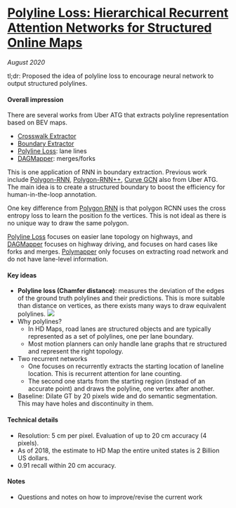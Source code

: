 # [Polyline Loss: Hierarchical Recurrent Attention Networks for Structured Online Maps](https://openaccess.thecvf.com/content_cvpr_2018/papers/Homayounfar_Hierarchical_Recurrent_Attention_CVPR_2018_paper.pdf)

_August 2020_

tl;dr: Proposed the idea of polyline loss to encourage neural network to output structured polylines. 

#### Overall impression
There are several works from Uber ATG that extracts polyline representation based on BEV maps.

- [Crosswalk Extractor](deep_structured_crosswalk.md)
- [Boundary Extractor](boundary_extractor.md)
- [Polyline Loss](polyline_loss.md): lane lines
- [DAGMapper](dagmapper.md): merges/forks

This is one application of RNN in boundary extraction. Previous work include [Polygon-RNN](http://www.cs.toronto.edu/polyrnn/poly_cvpr17/), [Polygon-RNN++](http://www.cs.toronto.edu/polyrnn/), [Curve GCN](https://openaccess.thecvf.com/content_CVPR_2019/papers/Ling_Fast_Interactive_Object_Annotation_With_Curve-GCN_CVPR_2019_paper.pdf) also from Uber ATG. The main idea is to create a structured boundary to boost the efficiency for human-in-the-loop  annotation.

One key difference from [Polygon RNN](http://www.cs.toronto.edu/polyrnn/poly_cvpr17/) is that polygon RCNN uses the cross entropy loss to learn the position fo the vertices. This is not ideal as there is no unique way to draw the same polygon.

[Polyline Loss](polyline_loss.md) focuses on easier lane topology on highways, and [DAGMapper](dagmapper.md) focuses on highway driving, and focuses on hard cases like forks and merges. [Polymapper](polymapper.md) only focuses on extracting road network and do not have lane-level information. 

#### Key ideas
- **Polyline loss (Chamfer distance)**: measures the deviation of the edges of the ground truth polylines and their predictions. This is more suitable than distance on vertices, as there exists many ways to draw equivalent polylines. 
![](https://cdn-images-1.medium.com/max/1600/1*NeGg78_hIZfQom5eqUMwmg.png)
- Why polylines?
	- In HD Maps, road lanes are structured objects and are typically represented as a set of polylines, one per lane boundary. 
	- Most motion planners can only handle lane graphs that re structured and represent the right topology.
- Two recurrent networks
	- One focuses on recurrently extracts the starting location of laneline location. This is recurrent attention for lane counting. 
	- The second one starts from the starting region (instead of an accurate point) and draws the polyline, one vertex after another. 
- Baseline: Dilate GT by 20 pixels wide and do semantic segmentation. This may have holes and discontinuity in them.

#### Technical details
- Resolution: 5 cm per pixel. Evaluation of up to 20 cm accuracy (4 pixels).
- As of 2018, the estimate to HD Map the entire united states is 2 Billion US dollars. 
- 0.91 recall within 20 cm accuracy.

#### Notes
- Questions and notes on how to improve/revise the current work  

